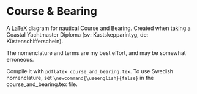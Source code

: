 Course & Bearing
==================

A [LaTeX](https://en.wikipedia.org/wiki/LaTeX) diagram for nautical Course and Bearing. Created when taking a Coastal Yachtmaster Diploma (sv: Kustskepparintyg, de: Küstenschifferschein).

The nomenclature and terms are my best effort, and may be somewhat erroneous.


Compile it with `pdflatex course_and_bearing.tex`. To use Swedish nomenclature, set `\newcommand{\useenglish}{false}` in the course_and_bearing.tex file.
